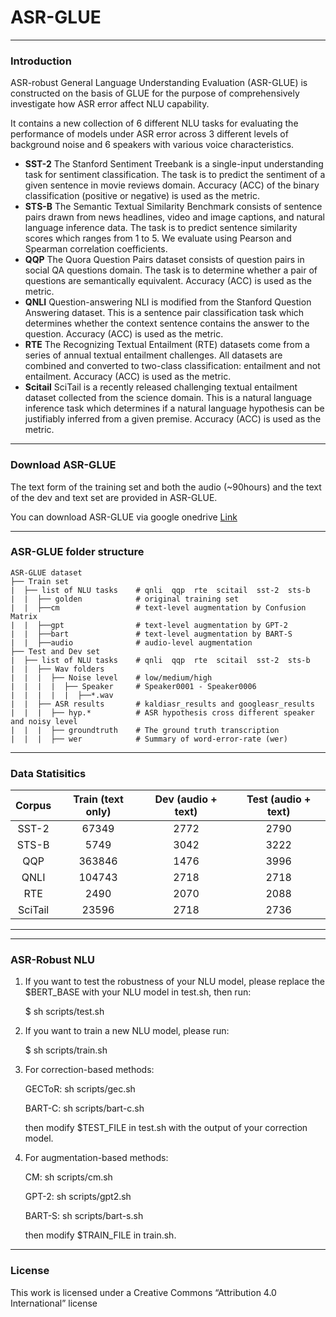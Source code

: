 # ASR-GLUE
---------
### Introduction
ASR-robust General Language Understanding Evaluation (ASR-GLUE) is constructed on the basis of GLUE for the purpose of comprehensively investigate how ASR error affect NLU capability. 

It contains a new collection of 6 different NLU tasks for evaluating the performance of models under ASR error across 3 different levels of background noise and 6 speakers with various voice characteristics.
* **SST-2** The Stanford Sentiment Treebank is a single-input understanding task for sentiment classification. The task is to predict the sentiment of a given sentence in movie reviews domain. Accuracy (ACC) of the binary classification (positive or negative) is used as the metric.
* **STS-B** The Semantic Textual Similarity Benchmark consists of sentence pairs drawn from news headlines, video and image captions, and natural language inference data. The task is to predict sentence similarity scores which ranges from 1 to 5. We evaluate using Pearson and Spearman correlation coefficients.
* **QQP**   The Quora Question Pairs dataset consists of question pairs in social QA questions domain. The task is to determine whether a pair of questions are semantically equivalent. Accuracy (ACC) is used as the metric.
* **QNLI**  Question-answering NLI is modified from the Stanford Question Answering dataset. This is a  sentence pair classification task which determines whether the context sentence contains the answer to the question. Accuracy (ACC) is used as the metric.
* **RTE**   The Recognizing Textual Entailment (RTE) datasets come from a series of annual textual entailment challenges. All datasets are combined and converted to two-class classification: entailment and not entailment. Accuracy (ACC) is used as the metric.
* **Scitail** SciTail is a recently released challenging textual entailment dataset collected from the science domain. This is a natural language inference task which 
determines if a natural language hypothesis can be justifiably inferred from a given premise. Accuracy (ACC) is used as the metric.


----------
### Download ASR-GLUE
The text form of the training set and both the audio (~90hours) and the text of the dev and text set are provided in ASR-GLUE.

You can download ASR-GLUE via google onedrive [Link](https://drive.google.com/drive/folders/1slqI6pUiab470vCxQBZemQZN-a_ssv1Q?usp=sharing)

----

### ASR-GLUE folder structure
```
ASR-GLUE dataset
├── Train set
|  ├── list of NLU tasks    # qnli  qqp  rte  scitail  sst-2  sts-b
|  |  ├── golden            # original training set
|  |  ├──cm                 # text-level augmentation by Confusion Matrix
|  |  ├──gpt                # text-level augmentation by GPT-2
|  |  ├──bart               # text-level augmentation by BART-S
|  |  ├──audio              # audio-level augmentation
├── Test and Dev set
|  ├── list of NLU tasks    # qnli  qqp  rte  scitail  sst-2  sts-b
|  |  ├── Wav folders
|  |  |  ├── Noise level    # low/medium/high
|  |  |  |  ├── Speaker     # Speaker0001 - Speaker0006
|  |  |  |  |  ├──*.wav
|  |  ├── ASR results       # kaldiasr_results and googleasr_results 
|  |  |  ├── hyp.*          # ASR hypothesis cross different speaker and noisy level
|  |  |  ├── groundtruth    # The ground truth transcription
|  |  |  ├── wer            # Summary of word-error-rate (wer) 

```

-----
### Data Statisitics 
| Corpus          | Train (text only) |  Dev (audio + text) | Test (audio + text)| 
| :-------------: | :---------------: | :---------------: | :---------------: |
|SST-2                   | 67349                  |2772               | 2790 |
|STS-B                   |5749                    | 3042              | 3222 |                   
QQP                     |363846                   |1476               |3996  | 
QNLI                    |104743                   |2718             |2718|            
RTE                     |2490                     |2070               |2088  |                   
SciTail                 |23596                    |2718               |2736  | 
----


------
### ASR-Robust NLU

1. If you want to test the robustness of your NLU model, please replace the $BERT_BASE with your NLU model in test.sh, then run:

    $ sh scripts/test.sh

2. If you want to train a new NLU model, please run:

    $ sh scripts/train.sh

3. For correction-based methods:
   
   GECToR:  sh scripts/gec.sh 

   BART-C:  sh scripts/bart-c.sh 
   
   then modify $TEST_FILE in test.sh with the output of your correction model.
   
4. For augmentation-based methods:

    CM:  sh scripts/cm.sh 
    
    GPT-2: sh scripts/gpt2.sh 
    
    BART-S: sh scripts/bart-s.sh 
    
   then modify $TRAIN_FILE in train.sh.
----





### License
This work is licensed under a Creative Commons “Attribution 4.0 International” license
